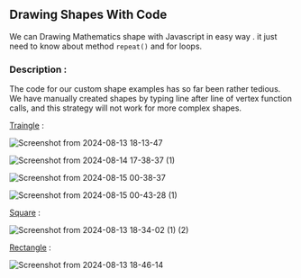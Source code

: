 ## Drawing Shapes With Code 

We can Drawing Mathematics shape with Javascript in easy way . it just need to know about method `repeat()` and for loops.

### Description :
The code for our custom shape examples has so far been rather tedious. We have manually created shapes by typing line after line of vertex function calls, and this strategy will not work for more complex shapes. 

[Traingle](https://github.com/aiaaee/JS_Algorithms/blob/main/Traingle/script.js) : 

![Screenshot from 2024-08-13 18-13-47](https://github.com/user-attachments/assets/788c9530-04f2-4ca9-baf3-74065c1ff0b6)

![Screenshot from 2024-08-14 17-38-37 (1)](https://github.com/user-attachments/assets/0b68906a-3ea7-4842-9158-5491394bdc4e)

![Screenshot from 2024-08-15 00-38-37](https://github.com/user-attachments/assets/f303d757-e920-4888-b609-490085dbffc3)

![Screenshot from 2024-08-15 00-43-28 (1)](https://github.com/user-attachments/assets/856dd3cd-ea02-4b52-9901-310429a8cc2a)





[Square](https://github.com/aiaaee/JS_Algorithms/blob/main/Traingle/Square.js) : 

![Screenshot from 2024-08-13 18-34-02 (1) (2)](https://github.com/user-attachments/assets/1f0a6e45-faa0-48d8-838b-ca2ebe6768aa)



[Rectangle](https://github.com/aiaaee/JS_Algorithms/blob/main/Traingle/Rectangle.js) : 

![Screenshot from 2024-08-13 18-46-14](https://github.com/user-attachments/assets/9202fd1c-0d9d-4d9e-98bd-6086cad91749)
